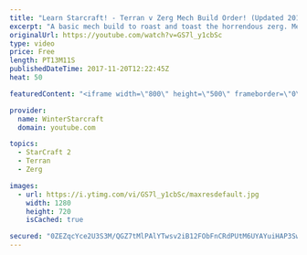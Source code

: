 ```yaml
---
title: "Learn Starcraft! - Terran v Zerg Mech Build Order! (Updated 2018)"
excerpt: "A basic mech build to roast and toast the horrendous zerg. Meant for lower level players looking for some direction! -- Watch live at https://www.twitch.tv/wintergaming"
originalUrl: https://youtube.com/watch?v=GS7l_y1cbSc
type: video
price: Free
length: PT13M11S
publishedDateTime: 2017-11-20T12:22:45Z
heat: 50

featuredContent: "<iframe width=\"800\" height=\"500\" frameborder=\"0\" src=\"https://www.youtube.com/embed/GS7l_y1cbSc\" allow=\"accelerometer; autoplay; encrypted-media; gyroscope; picture-in-picture\" allowfullscreen></iframe>"

provider:
  name: WinterStarcraft
  domain: youtube.com

topics:
  - StarCraft 2
  - Terran
  - Zerg

images:
  - url: https://i.ytimg.com/vi/GS7l_y1cbSc/maxresdefault.jpg
    width: 1280
    height: 720
    isCached: true

secured: "0ZEZqcYce2U3S3M/QGZ7tMlPAlYTwsv2iB12FObFnCRdPUtM6UYAYuiHAP3SwuF8pZwemjEtd/ZCzm5EMLNhhmK0sCyj0vmvmZsTZ9SfyPx6Ron2oDsKdZTZbRubGFoTZLnHL5v3+w3ISgxhB4gkk1IM+RErSgVXjBcc9aBgxpi/tlhLEK4ova7qPG1fWGw76vZb82uSgSRAdct3WnLMhSsHQ1MmSnw8jnAcobc8gohe7cuEe3el+OgL49KgYtJz+KtP3PijO3gNQ0QRfDZKjJZ+kdO71O0SN3UCuJ36vKfD2HQA9ObW81Ls+bMEVyaMxjnI4pLnRgGzhiTRiqPw8L3R4Lki3jUC0djldwcij+g+/H939QIacfeG4ce4sO/Jhc0oUTqqlnldlhOXnFy54iMCo4jbsGQh8TjboU8Bh/Y=;YVIISmONa3LjurKZ4/nC4A=="
---
```


